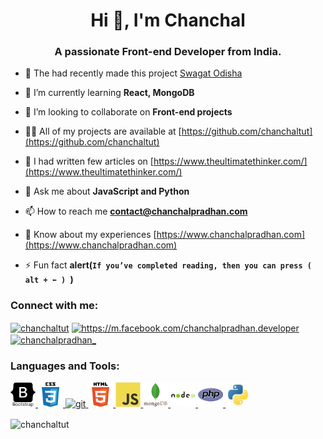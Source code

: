 <h1 align="center">Hi 👋, I'm Chanchal</h1>
<h3 align="center">A passionate Front-end Developer from India.</h3>

- 🔭 The had recently made this project [Swagat Odisha](https://www.swagatodisha.com)

- 🌱 I’m currently learning **React, MongoDB**

- 👯 I’m looking to collaborate on **Front-end projects**

- 👨‍💻 All of my projects are available at [https://github.com/chanchaltut](https://github.com/chanchaltut)

- 📝 I had written few articles on [https://www.theultimatethinker.com/](https://www.theultimatethinker.com/)

- 💬 Ask me about **JavaScript and Python**

- 📫 How to reach me **contact@chanchalpradhan.com**

- 📄 Know about my experiences [https://www.chanchalpradhan.com](https://www.chanchalpradhan.com)

- ⚡ Fun fact **alert(`If you’ve completed reading, then you can press ( alt + ⬅ ) `)**

<h3 align="left">Connect with me:</h3>
<p align="left">
<a href="https://twitter.com/chanchaltut" target="blank"><img align="center" src="https://raw.githubusercontent.com/rahuldkjain/github-profile-readme-generator/master/src/images/icons/Social/twitter.svg" alt="chanchaltut" height="30" width="40" /></a>
<a href="https://fb.com/https://m.facebook.com/chanchalpradhan.developer" target="blank"><img align="center" src="https://raw.githubusercontent.com/rahuldkjain/github-profile-readme-generator/master/src/images/icons/Social/facebook.svg" alt="https://m.facebook.com/chanchalpradhan.developer" height="30" width="40" /></a>
<a href="https://instagram.com/chanchalpradhan_" target="blank"><img align="center" src="https://raw.githubusercontent.com/rahuldkjain/github-profile-readme-generator/master/src/images/icons/Social/instagram.svg" alt="chanchalpradhan_" height="30" width="40" /></a>
</p>

<h3 align="left">Languages and Tools:</h3>
<p align="left"> <a href="https://getbootstrap.com" target="_blank" rel="noreferrer"> <img src="https://raw.githubusercontent.com/devicons/devicon/master/icons/bootstrap/bootstrap-plain-wordmark.svg" alt="bootstrap" width="40" height="40"/> </a> <a href="https://www.w3schools.com/css/" target="_blank" rel="noreferrer"> <img src="https://raw.githubusercontent.com/devicons/devicon/master/icons/css3/css3-original-wordmark.svg" alt="css3" width="40" height="40"/> </a> <a href="https://git-scm.com/" target="_blank" rel="noreferrer"> <img src="https://www.vectorlogo.zone/logos/git-scm/git-scm-icon.svg" alt="git" width="40" height="40"/> </a> <a href="https://www.w3.org/html/" target="_blank" rel="noreferrer"> <img src="https://raw.githubusercontent.com/devicons/devicon/master/icons/html5/html5-original-wordmark.svg" alt="html5" width="40" height="40"/> </a> <a href="https://developer.mozilla.org/en-US/docs/Web/JavaScript" target="_blank" rel="noreferrer"> <img src="https://raw.githubusercontent.com/devicons/devicon/master/icons/javascript/javascript-original.svg" alt="javascript" width="40" height="40"/> </a> <a href="https://www.mongodb.com/" target="_blank" rel="noreferrer"> <img src="https://raw.githubusercontent.com/devicons/devicon/master/icons/mongodb/mongodb-original-wordmark.svg" alt="mongodb" width="40" height="40"/> </a> <a href="https://nodejs.org" target="_blank" rel="noreferrer"> <img src="https://raw.githubusercontent.com/devicons/devicon/master/icons/nodejs/nodejs-original-wordmark.svg" alt="nodejs" width="40" height="40"/> </a> <a href="https://www.php.net" target="_blank" rel="noreferrer"> <img src="https://raw.githubusercontent.com/devicons/devicon/master/icons/php/php-original.svg" alt="php" width="40" height="40"/> </a> <a href="https://www.python.org" target="_blank" rel="noreferrer"> <img src="https://raw.githubusercontent.com/devicons/devicon/master/icons/python/python-original.svg" alt="python" width="40" height="40"/> </a> </p>

<p><img align="center" src="https://github-readme-stats.vercel.app/api/top-langs?username=chanchaltut&show_icons=true&locale=en&layout=compact" alt="chanchaltut" /></p>
